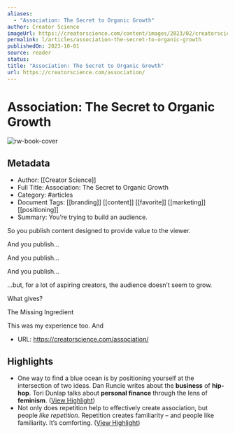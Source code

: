 ```yaml
---
aliases:
  - "Association: The Secret to Organic Growth"
author: Creator Science
imageUrl: https://creatorscience.com/content/images/2023/02/creatorscience_fallback_shadow-3.png
permalink: l/articles/association-the-secret-to-organic-growth
publishedOn: 2023-10-01
source: reader
status: 
title: "Association: The Secret to Organic Growth"
url: https://creatorscience.com/association/
---
```

# Association: The Secret to Organic Growth

![rw-book-cover](https://creatorscience.com/content/images/2023/02/creatorscience_fallback_shadow-3.png)

## Metadata

- Author: [[Creator Science]]
- Full Title: Association: The Secret to Organic Growth
- Category: #articles
- Document Tags: [[branding]] [[content]] [[favorite]] [[marketing]] [[positioning]]
- Summary: You’re trying to build an audience.

So you publish content designed to provide value to the viewer.

And you publish…

And you publish…

And you publish…

…but, for a lot of aspiring creators, the audience doesn’t seem to grow.

What gives?

The Missing Ingredient

This was my experience too. And

- URL: https://creatorscience.com/association/

## Highlights

- One way to find a blue ocean is by positioning yourself at the intersection of two ideas. Dan Runcie writes about the **business** of **hip-hop**. Tori Dunlap talks about **personal finance** through the lens of **feminism**. ([View Highlight](https://read.readwise.io/read/01hcf22dpp4zt0t6g6kedhh5d4))
- Not only does repetition help to effectively create association, but people _like repetition_. Repetition creates familiarity – and people like familiarity. It’s comforting. ([View Highlight](https://read.readwise.io/read/01hcf24y2ww5ctygw3sc17fvnx))
